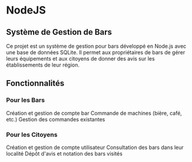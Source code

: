 # NodeJS
## Système de Gestion de Bars
Ce projet est un système de gestion pour bars développé en Node.js avec une base de données SQLite. Il permet aux propriétaires de bars de gérer leurs équipements et aux citoyens de donner des avis sur les établissements de leur région.
## Fonctionnalités
### Pour les Bars

Création et gestion de compte bar
Commande de machines (bière, café, etc.)
Gestion des commandes existantes

### Pour les Citoyens

Création et gestion de compte utilisateur
Consultation des bars dans leur localité
Dépôt d'avis et notation des bars visités
